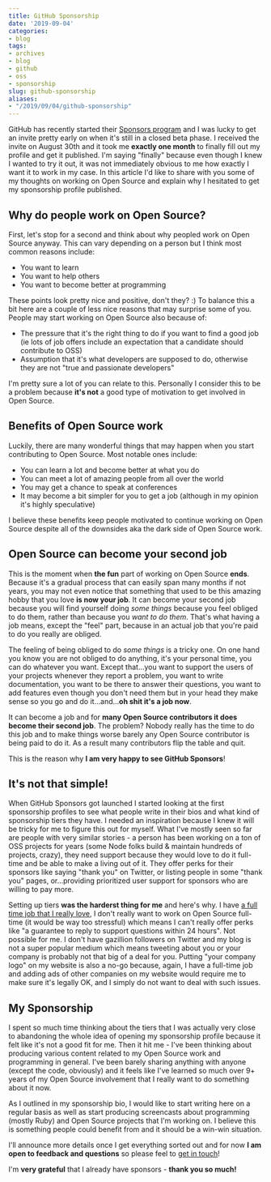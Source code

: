 ```yaml
---
title: GitHub Sponsorship
date: '2019-09-04'
categories:
- blog
tags:
- archives
- blog
- github
- oss
- sponsorship
slug: github-sponsorship
aliases:
- "/2019/09/04/github-sponsorship"
---
```


GitHub has recently started their [Sponsors program](https://github.com/sponsors) and I was lucky to get an invite pretty early on when it's still in a closed beta phase. I received the invite on August 30th and it took me **exactly one month** to finally fill out my profile and get it published. I'm saying "finally" because even though I knew I wanted to try it out, it was not immediately obvious to me how exactly I want it to work in my case. In this article I'd like to share with you some of my thoughts on working on Open Source and explain why I hesitated to get my sponsorship profile published.

## Why do people work on Open Source?

First, let's stop for a second and think about why peopled work on Open Source anyway. This can vary depending on a person but I think most common reasons include:

- You want to learn
- You want to help others
- You want to become better at programming

These points look pretty nice and positive, don't they? :) To balance this a bit here are a couple of less nice reasons that may surprise some of you. People may start working on Open Source also because of:

- The pressure that it's the right thing to do if you want to find a good job (ie lots of job offers include an expectation that a candidate should contribute to OSS)
- Assumption that it's what developers are supposed to do, otherwise they are not "true and passionate developers"

I'm pretty sure a lot of you can relate to this. Personally I consider this to be a problem because **it's not** a good type of motivation to get involved in Open Source.

## Benefits of Open Source work

Luckily, there are many wonderful things that may happen when you start contributing to Open Source. Most notable ones include:

- You can learn a lot and become better at what you do
- You can meet a lot of amazing people from all over the world
- You may get a chance to speak at conferences
- It may become a bit simpler for you to get a job (although in my opinion it's highly speculative)

I believe these benefits keep people motivated to continue working on Open Source despite all of the downsides aka the dark side of Open Source work.

## Open Source can become your second job

This is the moment when **the fun** part of working on Open Source **ends**. Because it's a gradual process that can easily span many months if not years, you may not even notice that something that used to be this amazing hobby that you love **is now your job**. It can become your second job because you will find yourself doing _some things_ because you feel obliged to do them, rather than because you _want to do them_. That's what having a job means, except the "feel" part, because in an actual job that you're paid to do you really are obliged.

The feeling of being obliged to do _some things_ is a tricky one. On one hand you know you are not obliged to do anything, it's your personal time, you can do whatever you want. Except that...you want to support the users of your projects whenever they report a problem, you want to write documentation, you want to be there to answer their questions, you want to add features even though you don't need them but in your head they make sense so you go and do it...and...**oh shit it's a job now**.

It can become a job and for **many Open Source contributors it does become their second job**. The problem? Nobody really has the time to do this job and to make things worse barely any Open Source contributor is being paid to do it. As a result many contributors flip the table and quit.

This is the reason why **I am very happy to see GitHub Sponsors**!

## It's not that simple!

When GitHub Sponsors got launched I started looking at the first sponsorship profiles to see what people write in their bios and what kind of sponsorship tiers they have. I needed an inspiration because I knew it will be tricky for me to figure this out for myself. What I've mostly seen so far are people with very similar stories - a person has been working on a ton of OSS projects for years (some Node folks build & maintain hundreds of projects, crazy), they need support because they would love to do it full-time and be able to make a living out of it. They offer perks for their sponsors like saying "thank you" on Twitter, or listing people in some "thank you" pages, or...providing prioritized user support for sponsors who are willing to pay more.

Setting up tiers **was the harderst thing for me** and here's why. I have [a full time job that I really love](https://theorem.co), I don't really want to work on Open Source full-time (it would be way too stressful) which means I can't really offer perks like "a guarantee to reply to support questions within 24 hours". Not possible for me. I don't have gazillion followers on Twitter and my blog is not a super popular medium which means tweeting about you or your company is probably not that big of a deal for you. Putting "your company logo" on my website is also a no-go because, again, I have a full-time job and adding ads of other companies on my website would require me to make sure it's legally OK, and I simply do not want to deal with such issues.

## My Sponsorship

I spent so much time thinking about the tiers that I was actually very close to abandoning the whole idea of opening my sponsorship profile because it felt like it's not a good fit for me. Then it hit me - I've been thinking about producing various content related to my Open Source work and programming in general. I've been barely sharing anything with anyone (except the code, obviously) and it feels like I've learned so much over 9+ years of my Open Source involvement that I really want to do something about it now.

As I outlined in my sponsorship bio, I would like to start writing here on a regular basis as well as start producing screencasts about programming (mostly Ruby) and Open Source projects that I'm working on. I believe this is something people could benefit from and it should be a win-win situation.

I'll announce more details once I get everything sorted out and for now **I am open to feedback and questions** so please feel to [get in touch](https://solnic.codes/contact/)!

I'm **very grateful** that I already have sponsors - **thank you so much!**
